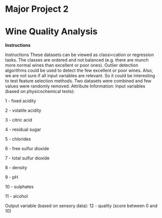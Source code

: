 # Major Project 2
# Wine Quality Analysis 

**Instructions** 

Instructions These datasets can be viewed as classi<cation or regression tasks. The classes are ordered and not balanced (e.g. there are munch more normal wines than excellent or poor ones). Outlier detection algorithms could be used to detect the few excellent or poor wines. Also, we are not sure if all input variables are relevant. So it could be interesting to test feature selection methods.
Two datasets were combined and few values were randomly removed. Attribute Information:
Input variables (based on physicochemical tests):

1 - fixed acidity

2 - volatile acidity 

3 - citric acid

4 - residual sugar

5 - chlorides

6 - free sulfur dioxide

7 - total sulfur dioxide

8 - density

9 - pH

10 - sulphates

11 - alcohol

Output variable (based on sensory data): 12 - quality (score between 0 and 10)
